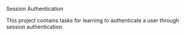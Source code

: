 Session Authentication

This project contains tasks for learning to authenticate a user through session authentication.
